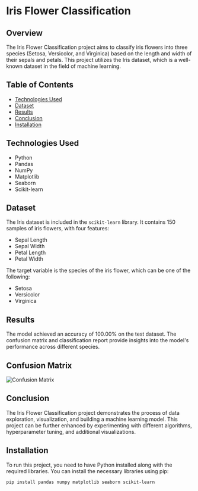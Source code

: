 # Iris Flower Classification

## Overview
The Iris Flower Classification project aims to classify iris flowers into three species (Setosa, Versicolor, and Virginica) based on the length and width of their sepals and petals. This project utilizes the Iris dataset, which is a well-known dataset in the field of machine learning.

## Table of Contents
- [Technologies Used](#technologies-used)
- [Dataset](#dataset)
- [Results](#results)
- [Conclusion](#conclusion)
- [Installation](#installation)

## Technologies Used
- Python
- Pandas
- NumPy
- Matplotlib
- Seaborn
- Scikit-learn

## Dataset
The Iris dataset is included in the `scikit-learn` library. It contains 150 samples of iris flowers, with four features:
- Sepal Length
- Sepal Width
- Petal Length
- Petal Width

The target variable is the species of the iris flower, which can be one of the following:
- Setosa
- Versicolor
- Virginica

## Results
The model achieved an accuracy of 100.00% on the test dataset. The confusion matrix and classification report provide insights into the model's performance across different species.

## Confusion Matrix

![Confusion Matrix](https://github.com/user-attachments/assets/75bdb413-4031-4c26-8068-83a7d77ade2c)


## Conclusion
The Iris Flower Classification project demonstrates the process of data exploration, visualization, and building a machine learning model. This project can be further enhanced by experimenting with different algorithms, hyperparameter tuning, and additional visualizations.

## Installation
To run this project, you need to have Python installed along with the required libraries. You can install the necessary libraries using pip:

```bash
pip install pandas numpy matplotlib seaborn scikit-learn
